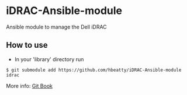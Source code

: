 # iDRAC-Ansible-module
Ansible module to manage the Dell iDRAC

## How to use

* In your 'library' directory run

```
$ git submodule add https://github.com/hbeatty/iDRAC-Ansible-module idrac
```
More info: [Git Book](https://git-scm.com/book/en/v2/Git-Tools-Submodules)

